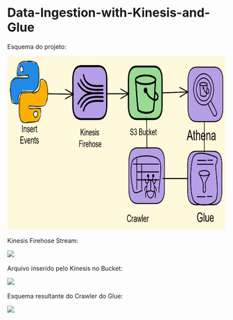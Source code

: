 # Data-Ingestion-with-Kinesis-and-Glue
Esquema do projeto: 

<img src="https://github.com/LuccaFurtado/images/blob/main/kinesis-glue.jpeg(2).png" style="text-align:center;" width="800" height="400">


Kinesis Firehose Stream:

<img src="https://user-images.githubusercontent.com/31989524/178650737-7e8c7b1b-e925-41dc-8f60-753210a7eb65.png">

Arquivo inserido pelo Kinesis no Bucket:

<img src= "https://user-images.githubusercontent.com/31989524/178650874-2f640311-0c74-46dc-850b-1528099bd0df.png">

Esquema resultante do Crawler do Glue:


<img src="https://user-images.githubusercontent.com/31989524/178650972-7f27c055-7722-4c14-b0b1-f45952647cdd.png">

